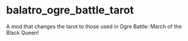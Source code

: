 # balatro_ogre_battle_tarot
A mod that changes the tarot to those used in Ogre Battle: March of the Black Queen!
